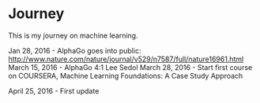# Journey

This is my journey on machine learning. 

Jan 28, 2016 - AlphaGo goes into public: http://www.nature.com/nature/journal/v529/n7587/full/nature16961.html
March 15, 2016 - AlphaGo 4:1 Lee Sedol
March 28, 2016 - Start first course on COURSERA, Machine Learning Foundations: A Case Study Approach

April 25, 2016 - First update
